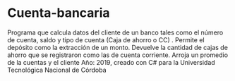 # Cuenta-bancaria
Programa que calcula datos del cliente de un banco tales como el número de cuenta,  saldo y tipo de cuenta (Caja de ahorro o CC) . Permite el depósito como la extracción de un monto. Devuelve la cantidad de cajas de ahorro que se registraron como las de cuenta corriente. Arroja un promedio de la cuentas y el cliente
Año: 2019, creado con C# para la Universidad Tecnológica Nacional de Córdoba
